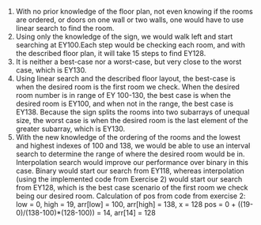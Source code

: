 1.  With no prior knowledge of the floor plan, not even knowing if the rooms are ordered, or doors on one wall or two walls, one would have to use linear search to find the room.
2.  Using only the knowledge of the sign, we would walk left and start searching at EY100.Each step would be checking each room, and with the described floor plan, it will take 15 steps to find EY128.
3.  It is neither a best-case nor a worst-case, but very close to the worst case, which is EY130.
4.  Using linear search and the described floor layout, the best-case is when the desired room is the first room we check. When the desired room number is in range of EY 100-130, the best case is when the desired room is EY100, and when not in the range, the best case is EY138. Because the sign splits the rooms into two subarrays of unequal size, the worst case is when the desired room is the last element of the greater subarray, which is EY130.
5.  With the new knowledge of the ordering of the rooms and the lowest and highest indexes of 100 and 138, we would be able to use an interval search to determine the range of where the desired room would be in. Interpolation search would improve our performance over binary in this case. Binary would start our search from EY118, whereas interpolation (using the implemented code from Exercise 2) would start our search from EY128, which is the best case scenario of the first room we check being our desired room. 
Calculation of pos from code from exercise 2: 
low = 0, high = 19, arr[low] = 100, arr[high] = 138, x = 128
pos = 0 + ((19-0)/(138-100)*(128-100)) = 14, arr[14] = 128